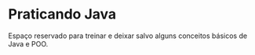 # Praticando Java

Espaço reservado para treinar e deixar salvo alguns conceitos básicos de Java e POO. 
